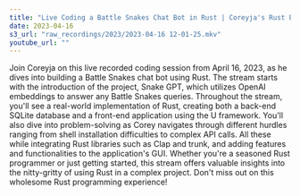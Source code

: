 ```yaml
---
title: "Live Coding a Battle Snakes Chat Bot in Rust | Coreyja's Rust Programming Stream"
date: 2023-04-16
s3_url: "raw_recordings/2023/2023-04-16 12-01-25.mkv"
youtube_url: ""
---
```


  
Join Coreyja on this live recorded coding session from April 16, 2023, as he dives into building a Battle Snakes chat bot using Rust. The stream starts with the introduction of the project, Snake GPT, which utilizes OpenAI embeddings to answer any Battle Snakes queries. Throughout the stream, you'll see a real-world implementation of Rust, creating both a back-end SQLite database and a front-end application using the U framework. You'll also dive into problem-solving as Corey navigates through different hurdles ranging from shell installation difficulties to complex API calls. All these while integrating Rust libraries such as Clap and trunk, and adding features and functionalities to the application's GUI. Whether you're a seasoned Rust programmer or just getting started, this stream offers valuable insights into the nitty-gritty of using Rust in a complex project. Don't miss out on this wholesome Rust programming experience!
